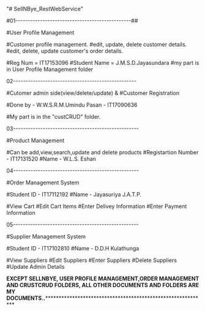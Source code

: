 "# SellNBye_RestWebService"


#01-----------------------------------------------##

#User Profile Management

#Customer profile management.
#edit, update, delete customer details.
#edit, delete, update customer's order details.

#Reg Num = IT17153096
#Student Name = J.M.S.D.Jayasundara
#my part is in User Profile Management folder

02--------------------------------------------------

#Cutomer admin side(view/delete/update) & #Customer Registration

#Done by - W.W.S.R.M.Umindu Pasan - IT17090636

#My part is in the "custCRUD" folder.

03---------------------------------------------------

#Product Management

#Can be add,view,search,update and delete products
#Registartion Number - IT17131520
#Name - W.L.S. Eshan

04---------------------------------------------------

#Order Management System

#Student ID - IT17112192
#Name - Jayasuriya J.A.T.P.

#View Cart
#Edit Cart Items
#Enter Delivey Information
#Enter Payment Information

05---------------------------------------------------

#Supplier Management System

#Student ID - IT17102810
#Name - D.D.H Kulathunga

#View Suppliers
#Edit Suppliers
#Enter Suppliers
#Delete Suppliers
#Update Admin Details

**********************************EXCEPT SELLNBYE, USER PROFILE MANAGEMENT,ORDER MANAGEMENT AND CRUSTCRUD FOLDERS, ALL OTHER DOCUMENTS AND FOLDERS ARE MY DOCUMENTS..**********************************************************************************************
